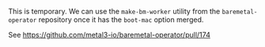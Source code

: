 This is temporary.  We can use the `make-bm-worker` utility from the
`baremetal-operator` repository once it has the `boot-mac` option merged.

See https://github.com/metal3-io/baremetal-operator/pull/174
